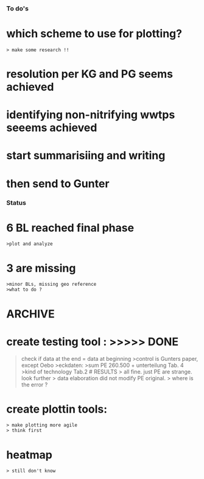 ### To do's

# which scheme to use for plotting?
    > make some research !!

# resolution per KG and PG seems achieved
# identifying non-nitrifying wwtps seeems achieved
# start summarisiing and writing 
# then send to Gunter

### Status
# 6 BL reached final phase
    >plot and analyze

# 3 are missing
    >minor BLs, missing geo reference
    >what to do ?



# ARCHIVE
# create testing tool : >>>>> DONE
>check if data at the end = data at beginning
    >control is Gunters paper, except Oebo
    >eckdaten:
        >sum PE 260.500 + unterteilung Tab. 4
        >kind of technology Tab.2
    # RESULTS
        > all fine. just PE are strange. look further
        > data elaboration did not modify PE original. 
        > where is the error ? 

# create plottin tools:
    > make plotting more agile
    > think first
# heatmap
    > still don't know